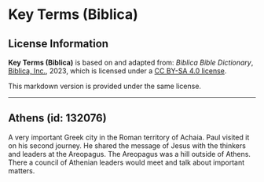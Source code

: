 # Key Terms (Biblica)

## License Information

**Key Terms (Biblica)** is based on and adapted from: _Biblica Bible Dictionary_, [Biblica, Inc.](https://www.biblica.com/), 2023, which is licensed under a [CC BY-SA 4.0 license](https://creativecommons.org/licenses/by-sa/4.0/legalcode.en).

This markdown version is provided under the same license.



--------------------------------

## Athens (id: 132076)

A very important Greek city in the Roman territory of Achaia. Paul visited it on his second journey. He shared the message of Jesus with the thinkers and leaders at the Areopagus. The Areopagus was a hill outside of Athens. There a council of Athenian leaders would meet and talk about important matters.


